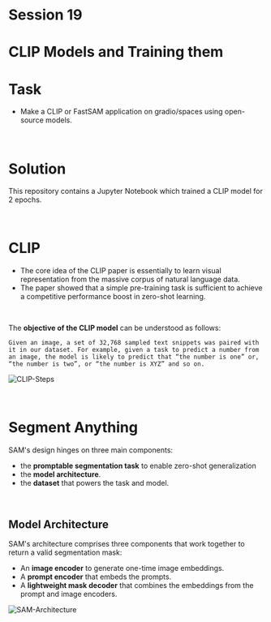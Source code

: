 # Session 19   

# CLIP Models and Training them

# Task

- Make a CLIP or FastSAM application on gradio/spaces using open-source models.

<br>

# Solution

This repository contains a Jupyter Notebook which trained a CLIP model for 2 epochs.

<br>

# CLIP

- The core idea of the CLIP paper is essentially to learn visual representation from the massive corpus of natural language data. 
- The paper showed that a simple pre-training task is sufficient to achieve a competitive performance boost in zero-shot learning.
 
<br>

The **objective of the CLIP model** can be understood as follows:    

```Given an image, a set of 32,768 sampled text snippets was paired with it in our dataset. For example, given a task to predict a number from an image, the model is likely to predict that “the number is one” or, “the number is two”, or “the number is XYZ” and so on.```

![CLIP-Steps](../Results/Session%2019/clip-steps.png)

<br>

# Segment Anything

SAM's design hinges on three main components:

- the **promptable segmentation task** to enable zero-shot generalization
- the **model architecture**.
- the **dataset** that powers the task and model.

<br>

## Model Architecture

SAM's architecture comprises three components that work together to return a valid segmentation mask:

- An **image encoder** to generate one-time image embeddings.
- A **prompt encoder** that embeds the prompts.
- A **lightweight mask decoder** that combines the embeddings from the prompt and image encoders.

![SAM-Architecture](../Results/Session%2019/sam-architecture.jpg)